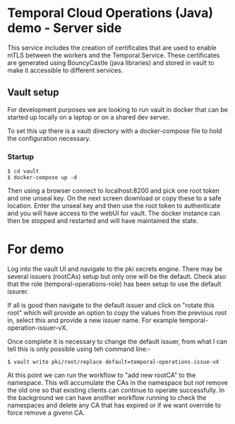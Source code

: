 # Temporal Cloud Operations (Java) demo - Server side


This service includes the creation of certificates that are used to enable mTLS between the workers and the Temporal Service.  These certificates are generated using BouncyCastle (java libraries) and stored in vault to make it accessible to different services.

## Vault setup
For development purposes we are looking to run vault in docker that can be started up locally on a laptop or on a shared dev server.

To set this up there is a vault directory with a docker-compose file to hold the configuration necessary.

### Startup
```
$ cd vault
$ docker-compose up -d
```

Then using a browser connect to localhost:8200 and pick one root token and one unseal key.  On the next screen download or copy these to a safe location.  Enter the unseal key and then use the root token to authenticate and you will have access to the webUI for vault.  The docker instance can then be stopped and restarted and will have maintained the state.




# For demo
Log into the vault UI and navigate to the pki secrets engine.
There may be several issuers (rootCAs) setup but only one will be the default.  Check also that the role (temporal-operations-role) has been setup to use the default issurer.

If all is good then navigate to the default issuer and click on "rotate this root" which will provide an option to copy the values from the previous root in, select this and provide a new issuer name.  For example temporal-operation-issuer-vX.

Once complete it is necessary to change the default issuer, from what I can tell this is only possible using teh command line:-

```
$ vault write pki/root/replace default=temporal-operations-issue-vX
```

At this point we can run the workflow to "add new rootCA" to the namespace.  This will accumulate the CAs in the namespace but not remove the old one so that existing clients can continue to operate successfully.  In the background we can have another workflow running to check the namespaces and delete any CA that has expired or if we want override to force remove a givenn CA.


